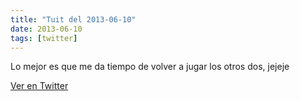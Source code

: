 ```yaml
---
title: "Tuit del 2013-06-10"
date: 2013-06-10
tags: [twitter]
---
```


Lo mejor es que me da tiempo de volver a jugar los otros dos, jejeje



[Ver en Twitter](https://twitter.com/i/web/status/344191370342309890)
